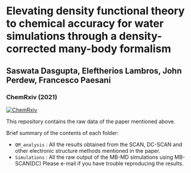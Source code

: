 # Elevating density functional theory to chemical accuracy for water simulations through a density-corrected many-body formalism
## Saswata Dasgupta, Eleftherios Lambros, John Perdew, Francesco Paesani
### ChemRxiv (2021)
[![ChemRxiv](http://img.shields.io/badge/arXiv-2004.08465-B31B1B.svg)](https://chemrxiv.org/engage/chemrxiv/article-details/615b42f90ad1ff19078a2c65)

This repository contains the raw data of the paper mentioned above.

Brief summary of the contents of each folder:
* ```QM_analysis``` : All the results obtained from the SCAN, DC-SCAN and other electronic structure methods mentioned in the paper.
* ```Simulations``` : All the raw output of the MB-MD simulations using MB-SCAN(DC)
Please e-mail if you have trouble reproducing the results.
